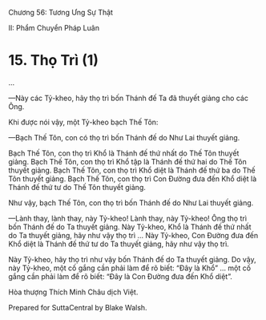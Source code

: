  

Chương 56: Tương Ưng Sự Thật

II: Phẩm Chuyển Pháp Luân

# 15\. Thọ Trì (1)

…

—Này các Tỷ-kheo, hãy thọ trì bốn Thánh đế Ta đã thuyết giảng cho các Ông.

Khi được nói vậy, một Tỷ-kheo bạch Thế Tôn:

—Bạch Thế Tôn, con có thọ trì bốn Thánh đế do Như Lai thuyết giảng.

Bạch Thế Tôn, con thọ trì Khổ là Thánh đế thứ nhất do Thế Tôn thuyết giảng. Bạch Thế Tôn, con thọ trì Khổ tập là Thánh đế thứ hai do Thế Tôn thuyết giảng. Bạch Thế Tôn, con thọ trì Khổ diệt là Thánh đế thứ ba do Thế Tôn thuyết giảng. Bạch Thế Tôn, con thọ trì Con Ðường đưa đến Khổ diệt là Thánh đế thứ tư do Thế Tôn thuyết giảng.

Như vậy, bạch Thế Tôn, con thọ trì bốn Thánh đế do Như Lai thuyết giảng.

—Lành thay, lành thay, này Tỷ-kheo! Lành thay, này Tỷ-kheo! Ông thọ trì bốn Thánh đế do Ta thuyết giảng. Này Tỷ-kheo, Khổ là Thánh đế thứ nhất do Ta thuyết giảng, hãy như vậy thọ trì … Này Tỷ-kheo, Con Ðường đưa đến Khổ diệt là Thánh đế thứ tư do Ta thuyết giảng, hãy như vậy thọ trì.

Này Tỷ-kheo, hãy thọ trì như vậy bốn Thánh đế do Ta thuyết giảng. Do vậy, này Tỷ-kheo, một cố gắng cần phải làm để rõ biết: “Ðây là Khổ” … một cố gắng cần phải làm để rõ biết: “Ðây là Con Ðường đưa đến Khổ diệt”.

Hòa thượng Thích Minh Châu dịch Việt.

Prepared for SuttaCentral by Blake Walsh.